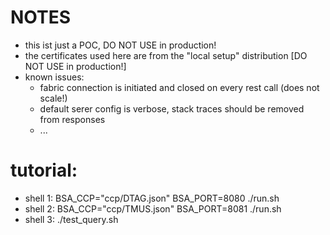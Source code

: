 # NOTES

- this ist just a POC, DO NOT USE in production!
- the certificates used here are from the "local setup" distribution [DO NOT USE in production!]
- known issues:
  - fabric connection is initiated and closed on every rest call (does not scale!)
  - default serer config is verbose, stack traces should be removed from responses
  - ...


# tutorial:

- shell 1: BSA_CCP="ccp/DTAG.json" BSA_PORT=8080 ./run.sh
- shell 2: BSA_CCP="ccp/TMUS.json" BSA_PORT=8081 ./run.sh
- shell 3: ./test_query.sh